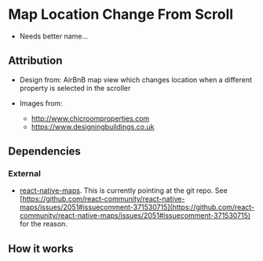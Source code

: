 # Map Location Change From Scroll

* Needs better name...

## Attribution

* Design from: AirBnB map view which changes location when a different property is selected in the scroller

* Images from:
  * http://www.chicroomproperties.com
  * https://www.designingbuildings.co.uk

## Dependencies

### External

* [react-native-maps](https://github.com/react-community/react-native-maps). This is currently pointing at the git repo. See [https://github.com/react-community/react-native-maps/issues/2051#issuecomment-371530715](https://github.com/react-community/react-native-maps/issues/2051#issuecomment-371530715) for the reason.

## How it works
